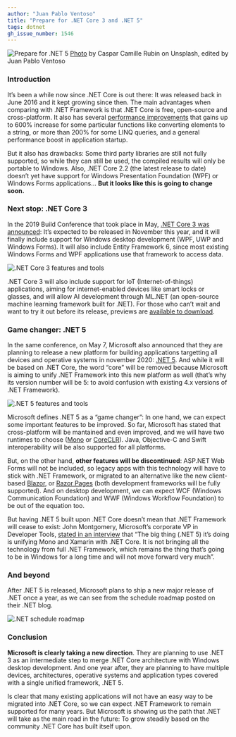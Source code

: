 ```yaml
---
author: "Juan Pablo Ventoso"
title: "Prepare for .NET Core 3 and .NET 5"
tags: dotnet
gh_issue_number: 1546
---
```


<img src="/blog/2019/08/03/prepare-for-dotnet-core-3-dotnet-5/image-0.jpg" alt="Prepare for .NET 5" /> [Photo](https://unsplash.com/photos/fPkvU7RDmCo) by Caspar Camille Rubin on Unsplash, edited by Juan Pablo Ventoso


### Introduction

It’s been a while now since .NET Core is out there: It was released back in June 2016 and it kept growing since then. The main advantages when comparing with .NET Framework is that .NET Core is free, open-source and cross-platform. It also has several <a href="https://devblogs.microsoft.com/dotnet/performance-improvements-in-net-core/" target="_blank">performance improvements</a> that gains up to 600% increase for some particular functions like converting elements to a string, or more than 200% for some LINQ queries, and a general performance boost in application startup.

But it also has drawbacks: Some third party libraries are still not fully supported, so while they can still be used, the compiled results will only be portable to Windows. Also, .NET Core 2.2 (the latest release to date) doesn’t yet have support for Windows Presentation Foundation (WPF) or Windows Forms applications... **But it looks like this is going to change soon.**


### Next stop: .NET Core 3

In the 2019 Build Conference that took place in May, <a href="https://devblogs.microsoft.com/dotnet/announcing-net-core-3/" target="_blank">.NET Core 3 was announced</a>: It’s expected to be released in November this year, and it will finally include support for Windows desktop development (WPF, UWP and Windows Forms). It will also include Entity Framework 6, since most existing Windows Forms and WPF applications use that framework to access data.

![.NET Core 3 features and tools](/blog/2019/08/03/prepare-for-dotnet-core-3-dotnet-5/image-1.jpg)

.NET Core 3 will also include support for IoT (Internet-of-things) applications, aiming for internet-enabled devices like smart locks or glasses, and will allow AI development through ML.NET (an open-source machine learning framework built for .NET). For those who can’t wait and want to try it out before its release, previews are <a href="https://devblogs.microsoft.com/dotnet/announcing-net-core-3-0-preview-7/" target="_blank">available to download</a>.


### Game changer: .NET 5

In the same conference, on May 7, Microsoft also announced that they are planning to release a new platform for building applications targetting all devices and operative systems in november 2020: <a href="https://devblogs.microsoft.com/dotnet/introducing-net-5/" target="_blank">.NET 5</a>. And while it will be based on .NET Core, the word “core” will be removed because Microsoft is aiming to unify .NET Framework into this new platform as well (that’s why its version number will be 5: to avoid confusion with existing 4.x versions of .NET Framework).

![.NET 5 features and tools](/blog/2019/08/03/prepare-for-dotnet-core-3-dotnet-5/image-2.jpg)

Microsoft defines .NET 5 as a “game changer”: In one hand, we can expect some important features to be improved. So far, Microsoft has stated that cross-platform will be mantained and even improved, and we will have two runtimes to choose (<a href="https://github.com/mono/mono" target="_blank">Mono</a> or <a href="https://github.com/dotnet/coreclr" target="_blank">CoreCLR</a>). Java, Objective-C and Swift interoperability will be also supported for all platforms.

But, on the other hand, **other features will be discontinued**: ASP.NET Web Forms will not be included, so legacy apps with this technology will have to stick with .NET Framework, or migrated to an alternative like the new client-based <a href="https://dotnet.microsoft.com/apps/aspnet/web-apps/client" target="_blank">Blazor</a>, or <a href="https://www.endpoint.com/blog/2018/11/20/whats-the-deal-with-asp-net-core-razor-pages" target="_blank">Razor Pages</a> (both development frameworks will be fully supported). And on desktop development, we can expect WCF (Windows Communication Foundation) and WWF (Windows Workflow Foundation) to be out of the equation too.

But having .NET 5 built upon .NET Core doesn’t mean that .NET Framework will cease to exist: John Montgomery, Microsoft’s corporate VP in Developer Tools, <a href="https://www.theregister.co.uk/2019/05/16/will_net_5_really_unify_microsoft_development_stack/" target="_blank">stated in an interview</a> that “The big thing (.NET 5) it’s doing is unifying Mono and Xamarin with .NET Core. It is not bringing all the technology from full .NET Framework, which remains the thing that’s going to be in Windows for a long time and will not move forward very much”.


### And beyond

After .NET 5 is released, Microsoft plans to ship a new major release of .NET once a year, as we can see from the schedule roadmap posted on their .NET blog.

![.NET schedule roadmap](/blog/2019/08/03/prepare-for-dotnet-core-3-dotnet-5/image-3.jpg)


### Conclusion

<b>Microsoft is clearly taking a new direction</b>. They are planning to use .NET 3 as an intermediate step to merge .NET Core architecture with Windows desktop development. And one year after, they are planning to have multiple devices, architectures, operative systems and application types covered with a single unified framework, .NET 5.

Is clear that many existing applications will not have an easy way to be migrated into .NET Core, so we can expect .NET Framework to remain supported for many years. But Microsoft is showing us the path that .NET will take as the main road in the future: To grow steadily based on the community .NET Core has built itself upon.
